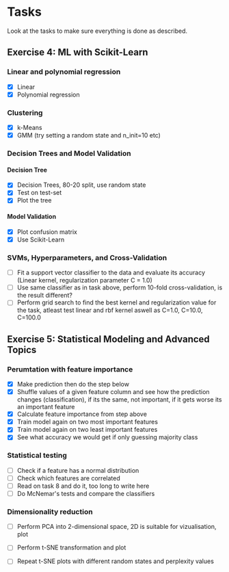 # Tasks
Look at the tasks to make sure everything is done as described.

## Exercise 4: ML with Scikit-Learn

### Linear and polynomial regression
- [x] Linear
- [x] Polynomial regression

### Clustering
- [x] k-Means
- [x] GMM (try setting a random state and n_init=10 etc)

### Decision Trees and Model Validation
#### Decision Tree
- [x] Decision Trees, 80-20 split, use random state
- [x] Test on test-set
- [x] Plot the tree
#### Model Validation
- [x] Plot confusion matrix
- [x] Use Scikit-Learn

### SVMs, Hyperparameters, and Cross-Validation
- [ ] Fit a support vector classifier to the data and evaluate its accuracy (Linear kernel, regularization parameter C = 1.0)
- [ ] Use same classifier as in task above, perform 10-fold cross-validation, is the result different?
- [ ] Perform grid search to find the best kernel and regularization value for the task, atleast test linear and rbf kernel aswell as C=1.0, C=10.0, C=100.0

## Exercise 5: Statistical Modeling and Advanced Topics

### Perumtation with feature importance
- [x] Make prediction then do the step below
- [x] Shuffle values of a given feature column and see how the prediction changes (classification), if its the same, not important, if it gets worse its an important feature
- [x] Calculate feature importance from step above
- [x] Train model again on two most important features
- [x] Train model again on two least important features
- [x] See what accuracy we would get if only guessing majority class

### Statistical testing
- [ ] Check if a feature has a normal distribution
- [ ] Check which features are correlated
- [ ] Read on task 8 and do it, too long to write here
- [ ] Do McNemar's tests and compare the classifiers

### Dimensionality reduction
- [ ] Perform PCA into 2-dimensional space, 2D is suitable for vizualisation, plot
- [ ] Perform t-SNE transformation and plot
- [ ] Repeat t-SNE plots with different random states and perplexity values


